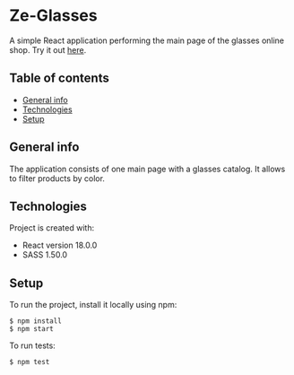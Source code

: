 # Ze-Glasses
A simple React application performing the main page of the glasses online shop.
Try it out [here](https://ze-glasses.herokuapp.com/).
## Table of contents 
* [General info](#general-info)
* [Technologies](#technologies)
* [Setup](#setup)
## General info
The application consists of one main page with a glasses catalog. It allows to filter products by
 color.
## Technologies
Project is created with:
* React version 18.0.0
* SASS 1.50.0
## Setup
To run the project, install it locally using npm:
```
$ npm install
$ npm start
```
To run tests:
```
$ npm test
```
